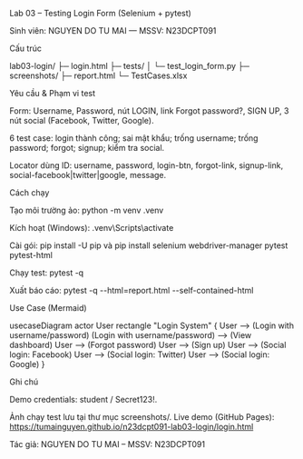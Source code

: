 Lab 03 – Testing Login Form (Selenium + pytest)

Sinh viên: NGUYEN DO TU MAI — MSSV: N23DCPT091

Cấu trúc

lab03-login/
├─ login.html
├─ tests/
│ └─ test_login_form.py
├─ screenshots/
├─ report.html
└─ TestCases.xlsx

Yêu cầu & Phạm vi test

Form: Username, Password, nút LOGIN, link Forgot password?, SIGN UP, 3 nút social (Facebook, Twitter, Google).

6 test case: login thành công; sai mật khẩu; trống username; trống password; forgot; signup; kiểm tra social.

Locator dùng ID: username, password, login-btn, forgot-link, signup-link, social-facebook|twitter|google, message.

Cách chạy

Tạo môi trường ảo: python -m venv .venv

Kích hoạt (Windows): .venv\Scripts\activate

Cài gói: pip install -U pip và pip install selenium webdriver-manager pytest pytest-html

Chạy test: pytest -q

Xuất báo cáo: pytest -q --html=report.html --self-contained-html

Use Case (Mermaid)

usecaseDiagram
actor User
rectangle "Login System" {
User --> (Login with username/password)
(Login with username/password) --> (View dashboard)
User --> (Forgot password)
User --> (Sign up)
User --> (Social login: Facebook)
User --> (Social login: Twitter)
User --> (Social login: Google)
}

Ghi chú

Demo credentials: student / Secret123!.


Ảnh chạy test lưu tại thư mục screenshots/.
Live demo (GitHub Pages):
https://tumainguyen.github.io/n23dcpt091-lab03-login/login.html

Tác giả: NGUYEN DO TU MAI – MSSV: N23DCPT091
